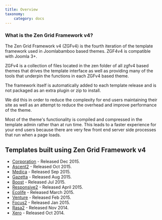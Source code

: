 ```yaml
---
title: Overview
taxonomy:
    category: docs
---
```


### What is the Zen Grid Framework v4?


The Zen Grid Framework v4 (ZGFv4) is the fourth iteration of the template framework used in Joomlabamboo based themes. ZGF4v4 is compatible with Joomla 3+.

ZGFv4 is a collection of files located in the zen folder of all zgfv4 based themes that drives the template interface as well as providing many of the tools that underpin  the functions in each ZGFv4 based theme.

The framework itself is automatically added to each template release and is not packaged as an extra plugin or zip to install.

We did this in order to reduce the complexity for end users maintaining their site as well as an attempt to reduce the overhead and improve performance of the theme.

Most of the theme's functionality is compiled and compressed in the template admin rather than at run time. This leads to a faster experience for your end users because there are very few front end server side processes that run when a page loads. 


## Templates built using Zen Grid Framework v4

- <a href="http://www.joomlabamboo.com/joomla-templates/corporation">Corporation</a> - Released Dec 2015.
- <a href="http://www.joomlabamboo.com/joomla-templates/ascent2">Ascent2</a> - Released Oct 2015.
- <a href="http://www.joomlabamboo.com/joomla-templates/medica">Medica</a> - Released Sep 2015.
- <a href="http://www.joomlabamboo.com/joomla-templates/gazetta">Gazetta</a> - Released Aug 2015.
- <a href="http://www.joomlabamboo.com/joomla-templates/boost">Boost</a> - Released Jul 2015.
- <a href="http://www.joomlabamboo.com/joomla-templates/responsive2">Responsive2</a> - Released April 2015.
- <a href="http://www.joomlabamboo.com/joomla-templates/ecolife">Ecolife</a> - Released March 2015.
- <a href="http://www.joomlabamboo.com/joomla-templates/venture">Venture</a> - Released Feb 2015.
- <a href="http://www.joomlabamboo.com/joomla-templates/focus2">Focus2</a> - Released Jan 2015.
- <a href="http://www.joomlabamboo.com/joomla-templates/rasa2">Rasa2</a> - Released Nov 2014.
- <a href="http://www.joomlabamboo.com/joomla-templates/xero">Xero</a> - Released Oct 2014.